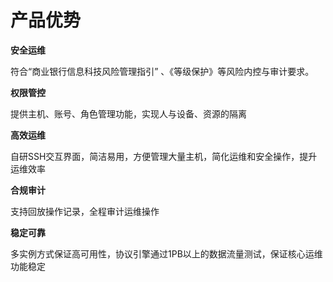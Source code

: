 # 产品优势

**安全运维**

符合“商业银行信息科技风险管理指引” 、《等级保护》等风险内控与审计要求。

**权限管控**

提供主机、账号、角色管理功能，实现人与设备、资源的隔离

**高效运维**

自研SSH交互界面，简洁易用，方便管理大量主机，简化运维和安全操作，提升运维效率

**合规审计**

支持回放操作记录，全程审计运维操作

**稳定可靠**

多实例方式保证高可用性，协议引擎通过1PB以上的数据流量测试，保证核心运维功能稳定

